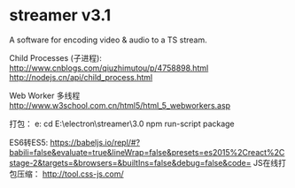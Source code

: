 # streamer v3.1
A software for encoding video &amp; audio to a TS stream.

Child Processes (子进程):
http://www.cnblogs.com/qiuzhimutou/p/4758898.html
http://nodejs.cn/api/child_process.html

Web Worker 多线程
http://www.w3school.com.cn/html5/html_5_webworkers.asp

打包：
e:
cd E:\electron\streamer\3.0
npm run-script package

ES6转ES5:
https://babeljs.io/repl/#?babili=false&evaluate=true&lineWrap=false&presets=es2015%2Creact%2Cstage-2&targets=&browsers=&builtIns=false&debug=false&code=
JS在线打包压缩：
http://tool.css-js.com/